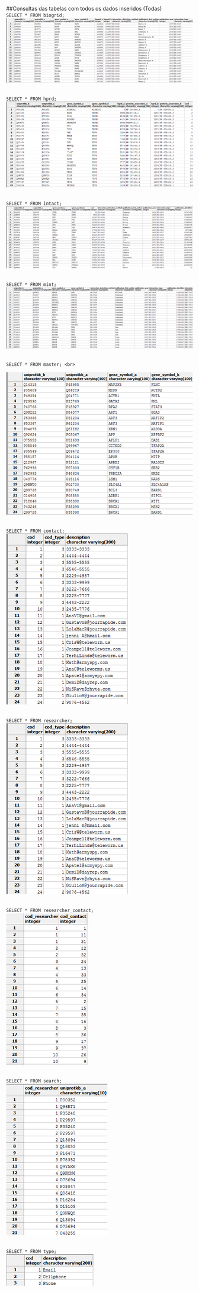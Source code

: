 ##Consultas das tabelas com todos os dados inseridos (Todas)<br>
`SELECT * FROM biogrid;`
![Alt text](https://github.com/annavicente/trab01/blob/desenvolvimento/Imagens/consultas/biogrid-select.png) <br><br>

`SELECT * FROM hprd;`
![Alt text](https://github.com/annavicente/trab01/blob/desenvolvimento/Imagens/consultas/hprd.png) <br><br>

`SELECT * FROM intact;` 
![Alt text](https://github.com/annavicente/trab01/blob/desenvolvimento/Imagens/consultas/intact.png) <br><br>

`SELECT * FROM mint;`
![Alt text](https://github.com/annavicente/trab01/blob/desenvolvimento/Imagens/consultas/mint.png) <br><br>

    SELECT * FROM master; <br>
![Alt text](https://github.com/annavicente/trab01/blob/desenvolvimento/Imagens/consultas/master.png) <br><br>

`SELECT * FROM contact;`<br>
![Alt text](https://github.com/annavicente/trab01/blob/desenvolvimento/Imagens/consultas/contact.png) <br><br>

`SELECT * FROM researcher;`<br>
![Alt text](https://github.com/annavicente/trab01/blob/desenvolvimento/Imagens/consultas/contact.png) <br><br>

`SELECT * FROM researcher_contact;`<br>
![Alt text](https://github.com/annavicente/trab01/blob/desenvolvimento/Imagens/consultas/researcher_contact.png) <br><br>

`SELECT * FROM search;`<br>
![Alt text](https://github.com/annavicente/trab01/blob/desenvolvimento/Imagens/consultas/search.png) <br><br>

`SELECT * FROM type;`<br>
![Alt text](https://github.com/annavicente/trab01/blob/desenvolvimento/Imagens/consultas/type.png) <br><br>



